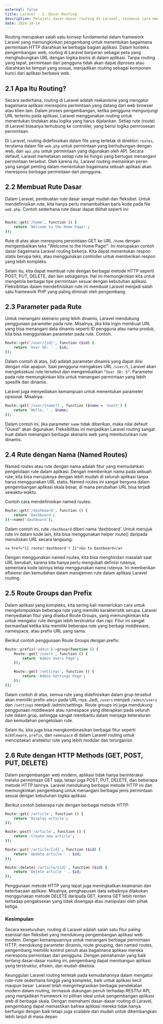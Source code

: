 ```yaml
---
external: false
title: Laravel - 2. Dasar Routing
description: Pelajari dasar-dasar routing di Laravel, termasuk cara membuat rute dasar, parameter dinamis, named routes, route groups, serta dukungan metode HTTP (GET, POST, PUT, DELETE) untuk membangun aplikasi web yang efisien dan terstruktur.
date: 2024-10-14
---
```


Routing merupakan salah satu konsep fundamental dalam framework Laravel yang memungkinkan pengembang untuk menentukan bagaimana permintaan HTTP diarahkan ke berbagai bagian aplikasi. Dalam konteks pengembangan web, routing di Laravel berperan sebagai peta yang menghubungkan URL dengan logika bisnis di dalam aplikasi. Tanpa routing yang tepat, permintaan dari pengguna tidak akan dapat diproses atau diarahkan ke tempat yang sesuai, menjadikan routing sebagai komponen kunci dari aplikasi berbasis web.

## 2.1 Apa Itu Routing?

Secara sederhana, routing di Laravel adalah mekanisme yang mengatur bagaimana aplikasi merespons permintaan yang datang dari web browser atau klien lain. Dalam proses pengembangan, ketika pengguna mengunjungi URL tertentu pada aplikasi, Laravel menggunakan routing untuk menentukan tindakan atau logika yang harus dijalankan. Setiap rute (route) di Laravel biasanya terhubung ke controller, yang berisi logika pemrosesan permintaan.

Di Laravel, routing didefinisikan dalam file yang terletak di direktori ``routes``, terutama dalam file ``web.php`` untuk permintaan yang berhubungan dengan web, dan ``api.php`` untuk permintaan yang digunakan oleh API. Secara default, Laravel memetakan setiap rute ke fungsi yang bertugas menangani permintaan tersebut. Oleh karena itu, Laravel routing memainkan peran yang sangat penting dalam menentukan bagaimana sebuah aplikasi akan merespons berbagai permintaan dari pengguna.

## 2.2 Membuat Rute Dasar

Dalam Laravel, pembuatan rute dasar sangat mudah dan fleksibel. Untuk mendefinisikan rute, kita hanya perlu menambahkan baris kode pada file ``web.php``. Contoh sederhana rute dasar dapat dilihat seperti ini:

```bash

Route::get('/home', function () {
    return 'Welcome to the Home Page!';
});

```

Rute di atas akan merespons permintaan GET ke URL ``/home`` dengan mengembalikan teks "Welcome to the Home Page!". Ini merupakan contoh dasar bagaimana Laravel routing bekerja. Kita dapat menentukan respon statis berupa teks, atau menggunakan controller untuk memberikan respon yang lebih kompleks.

Selain itu, kita dapat membuat rute dengan berbagai metode HTTP seperti POST, PUT, DELETE, dan lain sebagainya. Hal ini memungkinkan kita untuk mengelola berbagai tipe permintaan sesuai dengan kebutuhan aplikasi. Fleksibilitas dalam mendefinisikan rute ini membuat Laravel menjadi salah satu framework PHP yang paling diminati oleh pengembang.

## 2.3 Parameter pada Rute

Untuk menangani skenario yang lebih dinamis, Laravel mendukung penggunaan parameter pada rute. Misalnya, jika kita ingin membuat URL yang bisa menangani data dinamis seperti ID pengguna atau nama produk, kita bisa menggunakan parameter pada rute. Contoh:
```bash
Route::get('/user/{id}', function ($id) {
    return 'User ID: ' . $id;
});
```

Dalam contoh di atas, {id} adalah parameter dinamis yang dapat diisi dengan nilai apapun. Saat pengguna mengakses URL ``/user/5``, Laravel akan mengeksekusi rute tersebut dan mengembalikan ``“User ID: 5”``. Parameter pada rute memungkinkan kita untuk menangani permintaan yang lebih spesifik dan dinamis.

Laravel juga menyediakan kemampuan untuk menentukan parameter opsional. Misalnya:
```bash
Route::get('/user/{name?}', function ($name = 'Guest') {
    return 'Hello, ' . $name;
});
```

Dalam contoh ini, jika parameter ``name`` tidak diberikan, maka nilai default “Guest” akan digunakan. Fleksibilitas ini menjadikan Laravel routing sangat kuat dalam menangani berbagai skenario web yang membutuhkan rute dinamis.

## 2.4 Rute dengan Nama (Named Routes)

Named routes atau rute dengan nama adalah fitur yang memudahkan pengelolaan rute dalam aplikasi. Dengan memberikan nama pada sebuah rute, kita bisa merujuknya dengan lebih mudah di seluruh aplikasi tanpa harus menggunakan URL statis. Named routes ini sangat berguna dalam pengembangan aplikasi skala besar, di mana perubahan URL bisa terjadi sewaktu-waktu.

Contoh cara mendefinisikan named routes:
```bash
Route::get('/dashboard', function () {
    return 'Dashboard';
})->name('dashboard');
```
Dalam contoh ini, rute ``/dashboard`` diberi nama ‘dashboard’. Untuk merujuk rute ini dalam kode lain, kita bisa menggunakan helper route() daripada menuliskan URL secara langsung:

``<a href="{{ route('dashboard') }}">Go to Dashboard</a>``

Dengan menggunakan named routes, kita bisa menghindari masalah saat URL berubah, karena kita hanya perlu mengubah definisi rutenya, sementara kode lainnya tetap menggunakan nama rutenya. Ini memberikan efisiensi dan kemudahan dalam manajemen rute dalam aplikasi Laravel routing.

## 2.5 Route Groups dan Prefix

Dalam aplikasi yang kompleks, kita sering kali memerlukan cara untuk mengelompokkan beberapa rute yang memiliki karakteristik serupa. Laravel menyediakan fitur yang disebut Route Groups, yang memungkinkan kita untuk mengatur rute dengan lebih terstruktur dan rapi. Fitur ini sangat bermanfaat ketika kita memiliki beberapa rute yang berbagi middleware, namespace, atau prefix URL yang sama.

Berikut contoh penggunaan Route Groups dengan prefix:

```bash
Route::prefix('admin')->group(function () {
    Route::get('/users', function () {
        return 'Admin Users Page';
    });

    Route::get('/settings', function () {
        return 'Admin Settings Page';
    });
});
```

Dalam contoh di atas, semua rute yang didefinisikan dalam grup tersebut akan memiliki prefix ``admin`` pada URL-nya. Jadi, ``/users`` menjadi ``/admin/users`` dan ``/settings`` menjadi /admin/settings. Route groups ini juga mendukung penggunaan middleware atau namespace yang diterapkan pada seluruh rute dalam grup, sehingga sangat membantu dalam menjaga keteraturan dan kemudahan pengelolaan rute.

Selain itu, kita juga bisa mengkombinasikan berbagai fitur seperti ``middleware``, ``prefix``, dan ``namespace`` di dalam Laravel routing untuk menciptakan arsitektur rute yang lebih modular dan terorganisir.

## 2.6 Rute dengan HTTP Methods (GET, POST, PUT, DELETE)

Dalam pengembangan web modern, aplikasi tidak hanya berinteraksi melalui permintaan GET saja, tetapi juga POST, PUT, DELETE, dan beberapa metode HTTP lainnya. Laravel mendukung berbagai metode HTTP ini dan memungkinkan pengembang untuk menangani berbagai jenis permintaan sesuai dengan kebutuhan logika aplikasi.

Berikut contoh beberapa rute dengan berbagai metode HTTP:
```bash
Route::get('/article', function () {
    return 'Display article';
});

Route::post('/article', function () {
    return 'Create new article';
});

Route::put('/article/{id}', function ($id) {
    return 'Update article ' . $id;
});

Route::delete('/article/{id}', function ($id) {
    return 'Delete article ' . $id;
});
```

Penggunaan metode HTTP yang tepat juga meningkatkan keamanan dan keterbacaan aplikasi. Misalnya, penghapusan data sebaiknya dilakukan menggunakan metode DELETE daripada GET, karena GET lebih rentan terhadap pengaksesan yang tidak disengaja atau manipulasi oleh pihak ketiga.

### Kesimpulan

Secara keseluruhan, routing di Laravel adalah salah satu fitur paling esensial dan fleksibel yang mendukung pengembangan aplikasi web modern. Dengan kemampuannya untuk menangani berbagai permintaan HTTP, mendukung parameter dinamis, route grouping, dan named routes, pengembang memiliki kontrol penuh atas bagaimana aplikasi mereka merespons permintaan dari pengguna. Dengan pemahaman yang baik tentang dasar-dasar routing ini, pengembang dapat membangun aplikasi yang terstruktur, efisien, dan mudah dikelola.

Keunggulan Laravel routing terletak pada kemudahannya dalam mengatur rute-rute sederhana hingga yang kompleks, baik untuk aplikasi kecil maupun besar. Laravel telah mengintegrasikan berbagai pendekatan modern dalam routing, termasuk dukungan penuh terhadap RESTful API, yang menjadikan framework ini pilihan ideal untuk pengembangan aplikasi web di berbagai skala. Dengan memahami dasar-dasar routing di Laravel, pengembang dapat memastikan bahwa aplikasi mereka tidak hanya berfungsi dengan baik tetapi juga scalable dan mudah untuk dikembangkan lebih lanjut di masa depan.






